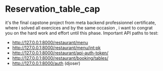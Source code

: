 # Reservation_table_cap
it's the final capstone project from meta backend professionnel certificate, where i solved all exercices and by the same occasion , i want to congrat you on the hard work and effort until this phase.
Important API paths to test:
- http://127.0.0.1:8000/restaurant/menu
- http://127.0.0.1:8000/restaurant/menu/<int:pk>
- http://127.0.0.1:8000/restaurant/api-auth-token/
- http://127.0.0.1:8000/restaurant/booking/tables/
- http://127.0.0.1:8000/auth (djoser)
